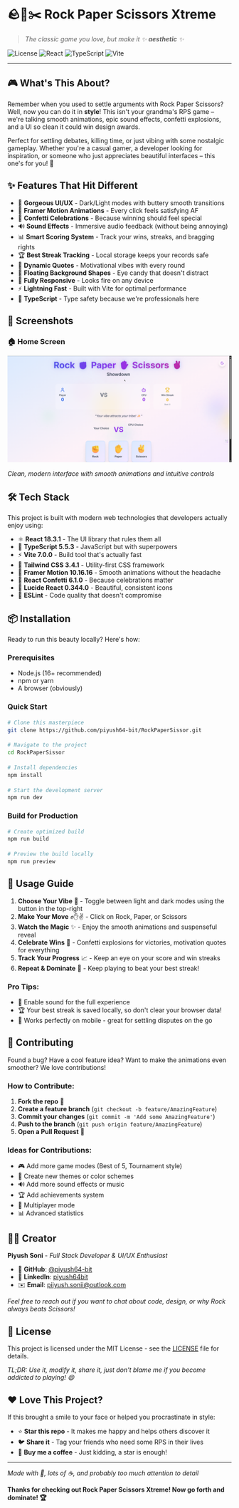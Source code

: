 # 🪨📄✂️ Rock Paper Scissors Xtreme

> *The classic game you love, but make it ✨ **aesthetic** ✨*

![License](https://img.shields.io/github/license/piyush64-bit/RockPaperSissor)
![React](https://img.shields.io/badge/React-18.3.1-blue)
![TypeScript](https://img.shields.io/badge/TypeScript-5.5.3-blue)
![Vite](https://img.shields.io/badge/Vite-7.0.0-646CFF)

---

## 🎮 What's This About?

Remember when you used to settle arguments with Rock Paper Scissors? Well, now you can do it in **style**! This isn't your grandma's RPS game – we're talking smooth animations, epic sound effects, confetti explosions, and a UI so clean it could win design awards. 

Perfect for settling debates, killing time, or just vibing with some nostalgic gameplay. Whether you're a casual gamer, a developer looking for inspiration, or someone who just appreciates beautiful interfaces – this one's for you! 🎯

## ✨ Features That Hit Different

- 🎨 **Gorgeous UI/UX** - Dark/Light modes with buttery smooth transitions
- 🎪 **Framer Motion Animations** - Every click feels satisfying AF
- 🎊 **Confetti Celebrations** - Because winning should feel special
- 🔊 **Sound Effects** - Immersive audio feedback (without being annoying)
- 📊 **Smart Scoring System** - Track your wins, streaks, and bragging rights
- 🏆 **Best Streak Tracking** - Local storage keeps your records safe
- 💭 **Dynamic Quotes** - Motivational vibes with every round
- 🌈 **Floating Background Shapes** - Eye candy that doesn't distract
- 📱 **Fully Responsive** - Looks fire on any device
- ⚡ **Lightning Fast** - Built with Vite for optimal performance
- 🎯 **TypeScript** - Type safety because we're professionals here

## 📸 Screenshots

### 🏠 Home Screen
![Game Screenshot](./public/screenshot/Home.png)

*Clean, modern interface with smooth animations and intuitive controls*

## 🛠️ Tech Stack

This project is built with modern web technologies that developers actually enjoy using:

- ⚛️ **React 18.3.1** - The UI library that rules them all
- 🔷 **TypeScript 5.5.3** - JavaScript but with superpowers
- ⚡ **Vite 7.0.0** - Build tool that's actually fast
- 🎨 **Tailwind CSS 3.4.1** - Utility-first CSS framework
- 🎪 **Framer Motion 10.16.16** - Smooth animations without the headache
- 🎊 **React Confetti 6.1.0** - Because celebrations matter
- 🎯 **Lucide React 0.344.0** - Beautiful, consistent icons
- 🧹 **ESLint** - Code quality that doesn't compromise

## 📦 Installation

Ready to run this beauty locally? Here's how:

### Prerequisites
- Node.js (16+ recommended)
- npm or yarn
- A browser (obviously)

### Quick Start

```bash
# Clone this masterpiece
git clone https://github.com/piyush64-bit/RockPaperSissor.git

# Navigate to the project
cd RockPaperSissor

# Install dependencies
npm install

# Start the development server
npm run dev
```

### Build for Production

```bash
# Create optimized build
npm run build

# Preview the build locally
npm run preview
```

## 🚀 Usage Guide

1. **Choose Your Vibe** 🌙 - Toggle between light and dark modes using the button in the top-right
2. **Make Your Move** ✊✋✌️ - Click on Rock, Paper, or Scissors
3. **Watch the Magic** ✨ - Enjoy the smooth animations and suspenseful reveal
4. **Celebrate Wins** 🎉 - Confetti explosions for victories, motivation quotes for everything
5. **Track Your Progress** 📈 - Keep an eye on your score and win streaks
6. **Repeat & Dominate** 🔄 - Keep playing to beat your best streak!

### Pro Tips:
- 🎵 Enable sound for the full experience
- 🏆 Your best streak is saved locally, so don't clear your browser data!
- 📱 Works perfectly on mobile - great for settling disputes on the go

## 🤝 Contributing

Found a bug? Have a cool feature idea? Want to make the animations even smoother? We love contributions!

### How to Contribute:

1. **Fork the repo** 🍴
2. **Create a feature branch** (`git checkout -b feature/AmazingFeature`)
3. **Commit your changes** (`git commit -m 'Add some AmazingFeature'`)
4. **Push to the branch** (`git push origin feature/AmazingFeature`)
5. **Open a Pull Request** 🎯

### Ideas for Contributions:
- 🎮 Add more game modes (Best of 5, Tournament style)
- 🎨 Create new themes or color schemes
- 🔊 Add more sound effects or music
- 🏆 Add achievements system
- 👥 Multiplayer mode
- 📊 Advanced statistics

## 🧑‍💻 Creator

**Piyush Soni** - *Full Stack Developer & UI/UX Enthusiast*

- 🐙 **GitHub**: [@piyush64-bit](https://github.com/piyush64-bit)
- 💼 **LinkedIn**: [piyush64bit](https://linkedin.com/in/piyush64bit)
- ✉️ **Email**: piiyush.sonii@outlook.com

*Feel free to reach out if you want to chat about code, design, or why Rock always beats Scissors!*

## 📄 License

This project is licensed under the MIT License - see the [LICENSE](LICENSE) file for details.

*TL;DR: Use it, modify it, share it, just don't blame me if you become addicted to playing! 😄*

## ❤️ Love This Project?

If this brought a smile to your face or helped you procrastinate in style:

- ⭐ **Star this repo** - It makes me happy and helps others discover it
- 🐦 **Share it** - Tag your friends who need some RPS in their lives
- 🍕 **Buy me a coffee** - Just kidding, a star is enough!

---

*Made with 💖, lots of ☕, and probably too much attention to detail*

**Thanks for checking out Rock Paper Scissors Xtreme! Now go forth and dominate! 🏆**